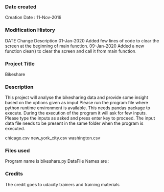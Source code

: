 ### Date created
Creation Date : 11-Nov-2019

### Modification History
   DATE               Change Description
  01-Jan-2020         Added few lines of code to clear the screen at the beginning of main function.
  09-Jan-2020          Added a new function clear() to clear the screen and call it from main function.

### Project Title
Bikeshare

### Description
This project will analyse the bikesharing data and provide some insight based on the options given as imput
Please run the program file where python runtime environment is available.
This needs pandas package to execute.
During the execution of the program it will ask for few inputs. Please type the inputs as asked and press enter key to proceed.
The input data file needs to be present in the same folder when the program is executed.

chicago.csv
new_york_city.csv
washington.csv

### Files used
Program name is bikeshare.py
DataFile Names are : 

### Credits
The credit goes to udacity trainers and training materials